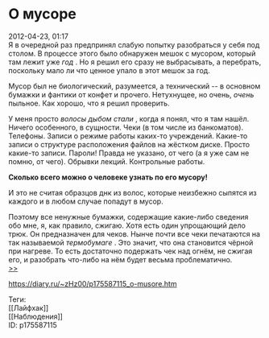 О мусоре
=========

   
 2012-04-23, 01:17   
  Я в очередной раз предпринял слабую попытку разобраться у себя под столом. В процессе этого было обнаружен мешок с мусором, который там лежит уже  *год*  . Но я решил его сразу не выбрасывать, а перебрать, поскольку мало ли что ценное упало в этот мешок за год.   
   
 Мусор был не биологический, разумеется, а технический -- в основном бумажки и фантики от конфет и прочего. Нетухнущее, но очень,  *очень*  пыльное. Как хорошо, что я решил проверить.   
   
 У меня просто  *волосы дыбом стали*  , когда я понял, что я там нашёл. Ничего особенного, в сущности. Чеки (в том числе из банкоматов). Телефоны. Записи о режиме работы каких-то учреждений. Какие-то записи о структуре расположения файлов на жёстком диске. Просто какие-то записи. Пароли! Правда не указано, от чего (а я уже сам не помню, от чего). Обрывки лекций. Контрольные работы.   
   
   **Сколько всего можно о человеке узнать по его мусору!**     
   
 И это не считая образцов днк из волос, которые неизбежно сыпятся из каждого и в любом случае попадут в мусор.   
   
 Поэтому все ненужные бумажки, содержащие какие-либо сведения обо мне, я, как правило, сжигаю. Хотя есть один упрощающий дело трюк. Он предназначен для чеков. Нынче почти все чеки печатаются на так называемой  *термобумаге*  . Это значит, что она становится чёрной при нагреве. То есть достаточно подержать чек над огнём, не сжигая его, и разобрать что-либо на нём будет весьма проблематично.   
  [>>](Untitled%20[044])    
    
 <https://diary.ru/~zHz00/p175587115_o-musore.htm>   
   
 Теги:   
 [[Лайфхак]]   
 [[Наблюдения]]   
 ID: p175587115